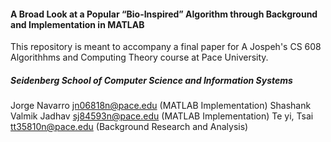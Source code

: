  
#### A Broad Look at a Popular “Bio-Inspired” Algorithm through Background and Implementation in MATLAB
This repository is meant to accompany a final paper for A Jospeh's CS 608 Algorithhms and Computing Theory course at Pace University.

##### Seidenberg School of Computer Science and Information Systems
Jorge Navarro jn06818n@pace.edu (MATLAB Implementation)
Shashank Valmik Jadhav sj84593n@pace.edu  (MATLAB Implementation)
Te yi, Tsai tt35810n@pace.edu (Background Research and Analysis)